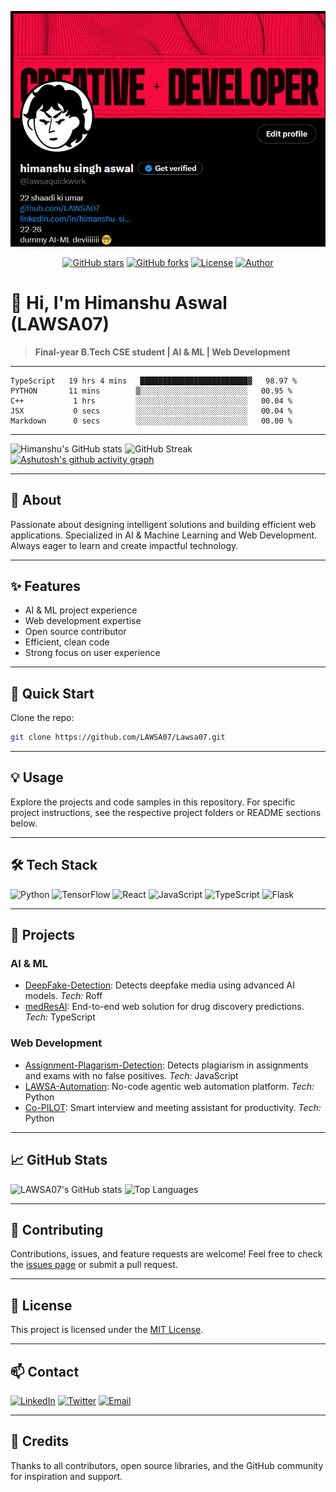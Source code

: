![lawsa banner](public/lawsa.png)

<p align="center">
  <a href="https://github.com/LAWSA07/Lawsa07"><img src="https://img.shields.io/github/stars/LAWSA07/Lawsa07?style=social" alt="GitHub stars"></a>
  <a href="https://github.com/LAWSA07/Lawsa07"><img src="https://img.shields.io/github/forks/LAWSA07/Lawsa07?style=social" alt="GitHub forks"></a>
  <a href="https://github.com/LAWSA07/Lawsa07/blob/main/LICENSE"><img src="https://img.shields.io/github/license/LAWSA07/Lawsa07?color=lime" alt="License"></a>
  <a href="https://github.com/LAWSA07"><img src="https://img.shields.io/badge/Author-LAWSA07-lime" alt="Author"></a>
</p>

# 👋 Hi, I'm Himanshu Aswal (LAWSA07)

> **Final-year B.Tech CSE student | AI & ML | Web Development**

---

```
TypeScript   19 hrs 4 mins   ████████████████████████▓   98.97 %
PYTHON       11 mins        ▒░░░░░░░░░░░░░░░░░░░░░░░░   00.95 %
C++           1 hrs         ░░░░░░░░░░░░░░░░░░░░░░░░░   00.04 %
JSX           0 secs        ░░░░░░░░░░░░░░░░░░░░░░░░░   00.04 %
Markdown      0 secs        ░░░░░░░░░░░░░░░░░░░░░░░░░   00.00 %
```

---

![Himanshu's GitHub stats](https://github-readme-stats.vercel.app/api?username=LAWSA07&show_icons=true&theme=algolia)
![GitHub Streak](https://streak-stats.demolab.com?user=LAWSA07&theme=algolia)
[![Ashutosh's github activity graph](https://github-readme-activity-graph.cyclic.app/graph?username=LAWSA07&theme=react-dark)](https://github.com/ashutosh00710/github-readme-activity-graph)

---

## 📝 About

Passionate about designing intelligent solutions and building efficient web applications. Specialized in AI & Machine Learning and Web Development. Always eager to learn and create impactful technology.

---

## ✨ Features
- AI & ML project experience
- Web development expertise
- Open source contributor
- Efficient, clean code
- Strong focus on user experience

---

## 🚀 Quick Start

Clone the repo:
```bash
git clone https://github.com/LAWSA07/Lawsa07.git
```

---

## 💡 Usage

Explore the projects and code samples in this repository. For specific project instructions, see the respective project folders or README sections below.

---

## 🛠️ Tech Stack

![Python](https://img.shields.io/badge/Python-3776AB?logo=python&logoColor=white)
![TensorFlow](https://img.shields.io/badge/TensorFlow-FF6F00?logo=tensorflow&logoColor=white)
![React](https://img.shields.io/badge/React-61DAFB?logo=react&logoColor=black)
![JavaScript](https://img.shields.io/badge/JavaScript-F7DF1E?logo=javascript&logoColor=black)
![TypeScript](https://img.shields.io/badge/TypeScript-3178C6?logo=typescript&logoColor=white)
![Flask](https://img.shields.io/badge/Flask-000000?logo=flask&logoColor=white)

---

## 📂 Projects

### AI & ML
- [DeepFake-Detection](https://github.com/LAWSA07/DeepFake-Detection): Detects deepfake media using advanced AI models. *Tech:* Roff
- [medResAI](https://github.com/LAWSA07/medResAI): End-to-end web solution for drug discovery predictions. *Tech:* TypeScript

### Web Development
- [Assignment-Plagarism-Detection](https://github.com/LAWSA07/Assignment-Plagarism-Detection): Detects plagiarism in assignments and exams with no false positives. *Tech:* JavaScript
- [LAWSA-Automation](https://github.com/LAWSA07/LAWSA-Automation): No-code agentic web automation platform. *Tech:* Python
- [Co-PILOT](https://github.com/LAWSA07/Co-PILOT): Smart interview and meeting assistant for productivity. *Tech:* Python

---

## 📈 GitHub Stats

![LAWSA07's GitHub stats](https://github-readme-stats.vercel.app/api?username=LAWSA07&show_icons=true&theme=algolia&bg_color=000000&text_color=00FF00&title_color=00FF00)
![Top Languages](https://github-readme-stats.vercel.app/api/top-langs/?username=LAWSA07&layout=compact&theme=algolia&bg_color=000000&text_color=00FF00&title_color=00FF00)

---

## 🤝 Contributing

Contributions, issues, and feature requests are welcome! Feel free to check the [issues page](https://github.com/LAWSA07/Lawsa07/issues) or submit a pull request.

---

## 📜 License

This project is licensed under the [MIT License](LICENSE).

---

## 📫 Contact

[![LinkedIn](https://img.shields.io/badge/LinkedIn-0077B5?logo=linkedin&logoColor=white)](https://www.linkedin.com/in/himanshu-singh-aswal-093186271/)
[![Twitter](https://img.shields.io/badge/Twitter-1DA1F2?logo=twitter&logoColor=white)](https://twitter.com/himanshuaswal)
[![Email](https://img.shields.io/badge/Email-D14836?logo=gmail&logoColor=white)](mailto:aswalh0707@gmail.com)

---

## 🙏 Credits

Thanks to all contributors, open source libraries, and the GitHub community for inspiration and support.
